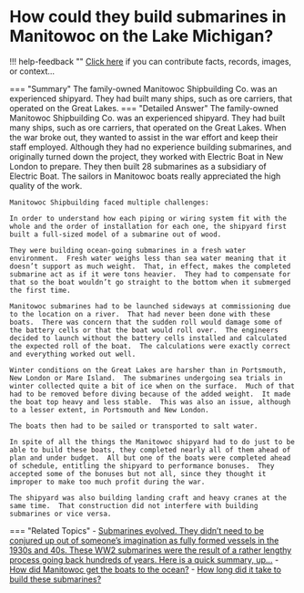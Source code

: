 # How could they build submarines in Manitowoc on the Lake Michigan?

!!! help-feedback ""
    <a href="/feedback/" data-feedback-link>Click here</a>
    if you can contribute facts, records, images, or context…

<a id="summary"></a>
=== "Summary"
    The family-owned Manitowoc Shipbuilding Co. was an experienced shipyard. They had built many ships, such as ore carriers, that operated on the Great Lakes.
=== "Detailed Answer"
    The family-owned Manitowoc Shipbuilding Co. was an experienced shipyard.  They had built many ships, such as ore carriers, that operated on the Great Lakes.  When the war broke out, they wanted to assist in the war effort and keep their staff employed.  Although they had no experience building submarines, and originally turned down the project, they worked with Electric Boat in New London to prepare.  They then built 28 submarines as a subsidiary of Electric Boat.  The sailors in Manitowoc boats really appreciated the high quality of the work.

    Manitowoc Shipbuilding faced multiple challenges:

    In order to understand how each piping or wiring system fit with the whole and the order of installation for each one, the shipyard first built a full-sized model of a submarine out of wood.

    They were building ocean-going submarines in a fresh water environment.  Fresh water weighs less than sea water meaning that it doesn’t support as much weight.  That, in effect, makes the completed submarine act as if it were tons heavier.  They had to compensate for that so the boat wouldn’t go straight to the bottom when it submerged the first time.

    Manitowoc submarines had to be launched sideways at commissioning due to the location on a river.  That had never been done with these boats.  There was concern that the sudden roll would damage some of the battery cells or that the boat would roll over.  The engineers decided to launch without the battery cells installed and calculated the expected roll of the boat.  The calculations were exactly correct and everything worked out well.

    Winter conditions on the Great Lakes are harsher than in Portsmouth, New London or Mare Island.  The submarines undergoing sea trials in winter collected quite a bit of ice when on the surface.  Much of that had to be removed before diving because of the added weight.  It made the boat top heavy and less stable.  This was also an issue, although to a lesser extent, in Portsmouth and New London.

    The boats then had to be sailed or transported to salt water.

    In spite of all the things the Manitowoc shipyard had to do just to be able to build these boats, they completed nearly all of them ahead of plan and under budget.  All but one of the boats were completed ahead of schedule, entitling the shipyard to performance bonuses.  They accepted some of the bonuses but not all, since they thought it improper to make too much profit during the war.

    The shipyard was also building landing craft and heavy cranes at the same time.  That construction did not interfere with building submarines or vice versa.
=== "Related Topics"
    - [Submarines evolved. They didn’t need to be conjured up out of someone’s imagination as fully formed vessels in the 1930s and 40s. These WW2 submarines were the result of a rather lengthy process going back hundreds of years. Here is a quick summary, up…](./submarines-evolved-they-didnt-need-to-be-conjured-up-out-of-someones-imagination.md#summary)
    - [How did Manitowoc get the boats to the ocean?](./how-did-manitowoc-get-the-boats-to-the-ocean.md#summary)
    - [How long did it take to build these submarines?](./how-long-did-it-take-to-build-these-submarines.md#summary)